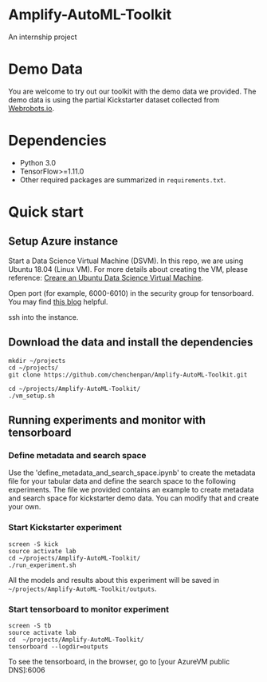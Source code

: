 # Amplify-AutoML-Toolkit
An internship project

# Demo Data

You are welcome to try out our toolkit with the demo data we provided. The demo data is using the partial Kickstarter dataset collected from [Webrobots.io](https://webrobots.io/projects/).

# Dependencies

- Python 3.0
- TensorFlow>=1.11.0
- Other required packages are summarized in `requirements.txt`.

# Quick start

## Setup Azure instance
Start a Data Science Virtual Machine (DSVM). In this repo, we are using Ubuntu 18.04 (Linux VM). For more details about creating the VM, please reference: [Creare an Ubuntu Data Science Virtual Machine](https://docs.microsoft.com/en-us/azure/machine-learning/data-science-virtual-machine/dsvm-ubuntu-intro).

Open port (for example, 6000-6010) in the security group for tensorboard. You may find [this blog](https://azadehkhojandi.blogspot.com/2018/11/how-to-run-tensorboard-on-azure-vms.html) helpful.

ssh into the instance.

## Download the data and install the dependencies 
```
mkdir ~/projects
cd ~/projects/
git clone https://github.com/chenchenpan/Amplify-AutoML-Toolkit.git

cd ~/projects/Amplify-AutoML-Toolkit/
./vm_setup.sh
```
## Running experiments and monitor with tensorboard

### Define metadata and search space
Use the 'define_metadata_and_search_space.ipynb' to create the metadata file for your tabular data and define the search space to the following experiments. The file we provided contains an example to create metadata and search space for kickstarter demo data. You can modify that and create your own.

### Start Kickstarter experiment
```
screen -S kick
source activate lab
cd ~/projects/Amplify-AutoML-Toolkit/
./run_experiment.sh

```

All the models and results about this experiment will be saved in `~/projects/Amplify-AutoML-Toolkit/outputs`.


### Start tensorboard to monitor experiment
```
screen -S tb
source activate lab
cd  ~/projects/Amplify-AutoML-Toolkit/
tensorboard --logdir=outputs
```
To see the tensorboard, in the browser, go to 
[your AzureVM public DNS]:6006

